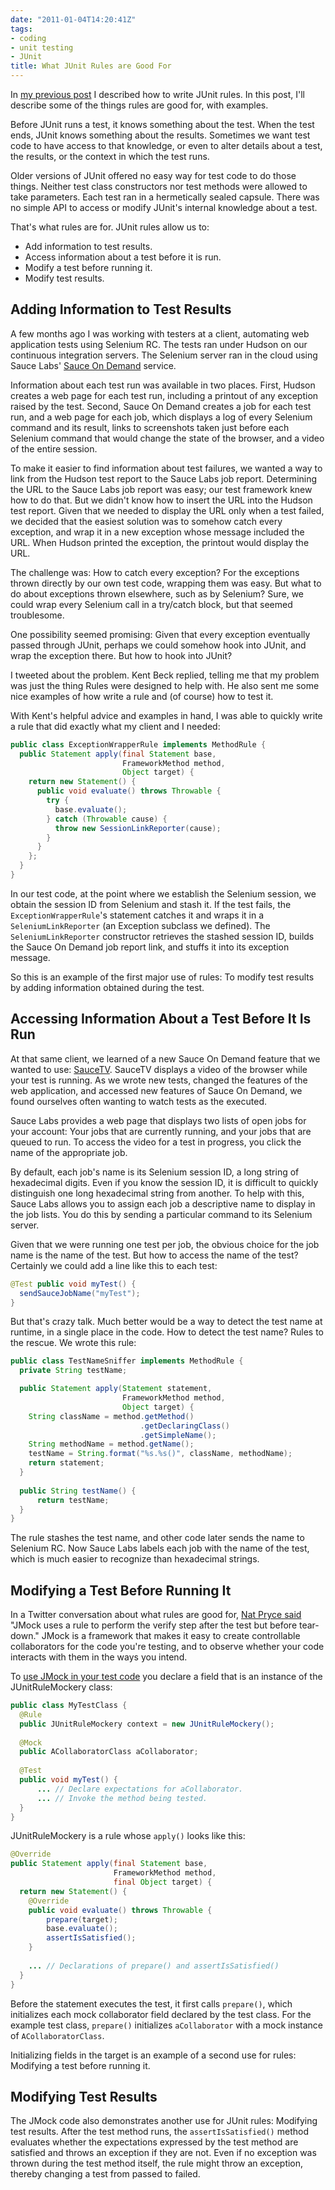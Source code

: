 ```yaml
---
date: "2011-01-04T14:20:41Z"
tags:
- coding
- unit testing
- JUnit
title: What JUnit Rules are Good For
---
```


In [my previous post](http://cwd.dhemery.com/2010/12/junit-rules/)
I described how to write JUnit rules.
In this post,
I'll describe some of the things rules are good for,
with examples.

Before JUnit runs a test,
it knows something about the test.
When the test ends,
JUnit knows something about the results.
Sometimes we want test code to have access to that knowledge,
or even to alter details about a test,
the results,
or the context in which the test runs.

Older versions of JUnit
offered no easy way for test code to do those things.
Neither test class constructors nor test methods
were allowed to take parameters.
Each test ran in a hermetically sealed capsule.
There was no simple API
to access or modify JUnit's internal knowledge about a test.

That's what rules are for.
JUnit rules allow us to:

 - Add information to test results.
 - Access information about a test before it is run.
 - Modify a test before running it.
 - Modify test results.

## Adding Information to Test Results

A few months ago I was working with testers at a client,
automating web application tests using Selenium RC.
The tests ran under Hudson on our continuous integration servers.
The Selenium server ran in the cloud using Sauce Labs'
[Sauce On Demand]("http://saucelabs.com/ondemand)
service.

Information about each test run was available in two places.
First,
Hudson creates a web page for each test run,
including a printout of any exception raised by the test.
Second,
Sauce On Demand creates a job for each test run,
and a web page for each job,
which displays a log of every Selenium command and its result,
links to screenshots taken just before each Selenium command
that would change the state of the browser,
and a video of the entire session.

To make it easier to find information about test failures,
we wanted a way to link from the Hudson test report
to the Sauce Labs job report.
Determining the URL to the Sauce Labs job report was easy;
our test framework knew how to do that.
But we didn't know how to insert the URL into the Hudson test report.
Given that we needed to display the URL only when a test failed,
we decided that the easiest solution was to somehow catch every exception,
and wrap it in a new exception whose message included the URL.
When Hudson printed the exception,
the printout would display the URL.

The challenge was:
How to catch every exception?
For the exceptions thrown directly by our own test code,
wrapping them was easy.
But what to do about exceptions thrown elsewhere,
such as by Selenium?
Sure,
we could wrap every Selenium call in a try/catch block, but that seemed troublesome.

One possibility seemed promising:
Given that every exception eventually passed through JUnit,
perhaps we could somehow hook into JUnit,
and wrap the exception there.
But how to hook into JUnit?

I tweeted about the problem.
Kent Beck replied,
telling me that
my problem was just the thing Rules were designed to help with.
He also sent me some nice examples of how write a rule
and (of course) how to test it.

With Kent's helpful advice and examples in hand,
I was able to quickly write a rule
that did exactly what my client and I needed:

~~~ java
public class ExceptionWrapperRule implements MethodRule {
  public Statement apply(final Statement base,
                         FrameworkMethod method,
                         Object target) {
    return new Statement() {
      public void evaluate() throws Throwable {
        try {
          base.evaluate();
        } catch (Throwable cause) {
          throw new SessionLinkReporter(cause);
        }
      }
    };
  }
}
~~~

In our test code,
at the point where we establish the Selenium session,
we obtain the session ID from Selenium and stash it.
If the test fails,
the `ExceptionWrapperRule`'s statement catches it
and wraps it in a `SeleniumLinkReporter`
(an Exception subclass we defined).
The `SeleniumLinkReporter` constructor
retrieves the stashed session ID,
builds the Sauce On Demand job report link,
and stuffs it into its exception message.

So this is an example of the first major use of rules:
To modify test results by adding information obtained during the test.

## Accessing Information About a Test Before It Is Run

At that same client,
we learned of a new Sauce On Demand feature that we wanted to use:
[SauceTV](http://saucelabs.com/blog/index.php/2010/08/sauce-tv-screencast-watch-your-tests-run-live-in-the-cloud/).
SauceTV displays a video of the browser while your test is running.
As we wrote new tests,
changed the features of the web application,
and accessed new features of Sauce On Demand,
we found ourselves often wanting to watch tests as the executed.

Sauce Labs provides a web page
that displays two lists of open jobs for your account:
Your jobs that are currently running, and your jobs that are queued to run.
To access the video for a test in progress,
you click the name of the appropriate job.

By default,
each job's name is its Selenium session ID,
a long string of hexadecimal digits.
Even if you know the session ID,
it is difficult to quickly distinguish
one long hexadecimal string from another.
To help with this,
Sauce Labs allows you to assign each job a descriptive name
to display in the job lists.
You do this by sending a particular command to its Selenium server.

Given that we were running one test per job,
the obvious choice for the job name is the name of the test.
But how to access the name of the test?
Certainly we could add a line like this to each test:

~~~ java
@Test public void myTest() {
  sendSauceJobName("myTest");
}
~~~

But that's crazy talk.
Much better would be a way to detect the test name at runtime,
in a single place in the code.
How to detect the test name?
Rules to the rescue. We wrote this rule:

~~~ java
public class TestNameSniffer implements MethodRule {
  private String testName;

  public Statement apply(Statement statement,
                         FrameworkMethod method,
                         Object target) {
    String className = method.getMethod()
                             .getDeclaringClass()
                             .getSimpleName();
    String methodName = method.getName();
    testName = String.format("%s.%s()", className, methodName);
    return statement;
  }
    
  public String testName() {
      return testName;
  }
}
~~~

The rule stashes the test name,
and other code later sends the name to Selenium RC.
Now Sauce Labs labels each job with the name of the test,
which is much easier to recognize than hexadecimal strings.

## Modifying a Test Before Running It

In a Twitter conversation about what rules are good for,
[Nat Pryce said](http://twitter.com/natpryce/status/14970733117579264)
"JMock uses a rule to perform the verify step
after the test but before tear-down."
JMock is a framework
that makes it easy to create controllable collaborators
for the code you're testing,
and to observe whether your code interacts with them in the ways you intend.

To
[use JMock in your test code](http://www.jmock.org/)
you declare a field that is an instance of the JUnitRuleMockery class:

~~~ java
public class MyTestClass {
  @Rule
  public JUnitRuleMockery context = new JUnitRuleMockery();
    
  @Mock
  public ACollaboratorClass aCollaborator;
    
  @Test
  public void myTest() {
      ... // Declare expectations for aCollaborator.
      ... // Invoke the method being tested.
  }
}
~~~

JUnitRuleMockery is a rule whose `apply()` looks like this:

~~~ java
@Override
public Statement apply(final Statement base,
                       FrameworkMethod method,
                       final Object target) {
  return new Statement() {
    @Override
    public void evaluate() throws Throwable {
        prepare(target);
        base.evaluate();
        assertIsSatisfied();
    }
        
    ... // Declarations of prepare() and assertIsSatisfied()
  }
}
~~~

Before the statement executes the test,
it first calls `prepare()`, which initializes each mock collaborator field declared by the test class. For the example test class, `prepare()` initializes `aCollaborator` with a mock instance of `ACollaboratorClass`.

Initializing fields in the target is an example of a second use for rules: Modifying a test before running it.

## Modifying Test Results

The JMock code also demonstrates another use for JUnit rules:
Modifying test results.
After the test method runs,
the `assertIsSatisfied()` method
evaluates whether the expectations expressed by the test method
are satisfied and throws an exception if they are not.
Even if no exception was thrown during the test method itself,
the rule might throw an exception,
thereby changing a test from passed to failed.
